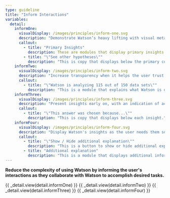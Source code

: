 ```yaml
---
type: guideline
title: "Inform Interactions"
variables:
  detail:
    informOne:
      visualDisplay: /images/principles/inform-one.svg
      description: "Demonstrate Watson’s heavy lifting with visual metaphors and indications of the actions Watson takes."
      callout:
        - title: "Primary Insights"
          description: These are modules that display primary insights.
        - title: "\"See other hypotheses\""
          description: "This is copy that displays below the primary content."
    informTwo:
      visualDisplay: /images/principles/inform-two.svg
      description: "Increase transparency when it helps the user trust the accuracy of the insights Watson returns."
      callout:
        - title: "\"Watson is analyzing 115 out of 150 data sets\""
          description: "This is a module that explains what Watson is doing."
    informThree: 
      visualDisplay: /images/principles/inform-three.svg
      description: "Present insights early on, with an indication of accuracy or obscurity."
      callout:
        - title: "\"This answer was chosen because...\""
          description: "This is copy that displays below each insight."
    informFour:
      visualDisplay: /images/principles/inform-four.svg
      description: "Display Watson's insights as the user needs them so that interfaces aren't cluttered or overwhelming."
      callout:
        - title: "\"Show / Hide additional explanation\""
          description: "This is a button to show or hide additional explanation."
        - title: "Additional explanation"
          description: "This is a module that displays additional information."
---
```

**Reduce the complexity of using Watson by informing the user's interactions as they collaborate with Watson to accomplish desired tasks.**

{{ _detail.view(detail.informOne) }}
{{ _detail.view(detail.informTwo) }}
{{ _detail.view(detail.informThree) }}
{{ _detail.view(detail.informFour) }}
